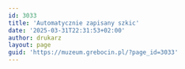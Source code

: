 ```yaml
---
id: 3033
title: 'Automatycznie zapisany szkic'
date: '2025-03-31T22:31:53+02:00'
author: drukarz
layout: page
guid: 'https://muzeum.grebocin.pl/?page_id=3033'
---
```


